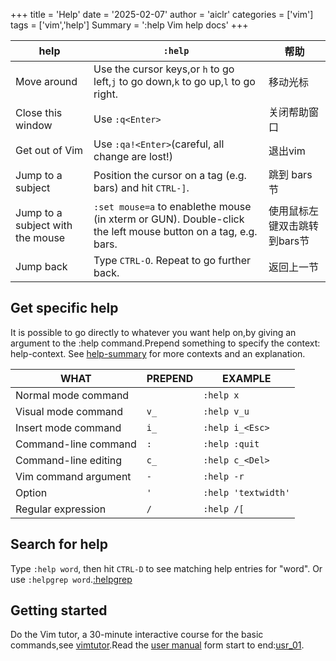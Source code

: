 +++
title = 'Help'
date = '2025-02-07'
author = 'aiclr'
categories = ['vim']
tags = ['vim','help']
Summary = ':help Vim help docs'
+++

|help|`:help`|帮助|
|---|---|---|
|Move around| Use the cursor keys,or `h` to go left,`j` to go down,`k` to go up,`l` to go right.|移动光标|
|Close this window|Use `:q<Enter>`|关闭帮助窗口|
|Get out of Vim|Use `:qa!<Enter>`(careful, all change are lost!)|退出vim|
|Jump to a subject|Position the cursor on a tag (e.g. bars) and hit `CTRL-]`.|跳到 bars 节|
|Jump to a subject with the mouse|`:set mouse=a` to enablethe mouse (in xterm or GUN). Double-click the left mouse button on a tag, e.g. bars.|使用鼠标左键双击跳转到bars节|
|Jump back|Type `CTRL-O`. Repeat to go further back.|返回上一节|

## Get specific help

It is possible to go directly to whatever you want help on,by giving an argument to the :help command.Prepend something to specify the context: help-context. See [help-summary]() for more contexts and an explanation.

|WHAT|PREPEND|EXAMPLE|
|---|---|---|
|Normal mode command| |`:help x`|
|Visual mode command| `v_`|`:help v_u`|
|Insert mode command|`i_`|`:help i_<Esc>`|
|Command-line command|`:`|`:help :quit`|
|Command-line editing|`c_`|`:help c_<Del>`|
|Vim command argument|`-`|`:help -r`|
|Option|`'`|`:help 'textwidth'`|
|Regular expression|`/`|`:help /[`|

## Search for help

Type `:help word`, then hit `CTRL-D` to see matching help entries for "word". Or use `:helpgrep word`.[:helpgrep]()

## Getting started

Do the Vim tutor, a 30-minute interactive course for the basic commands,see [vimtutor]().Read the [user manual](../user_manual) form start to end:[usr_01](../user_manual/getting_started/usr_01).
